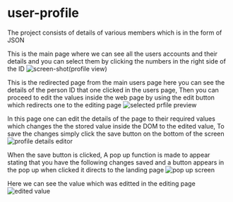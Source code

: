 # user-profile
The project consists of details of various members which is in the form of JSON

This is the main page where we can see all the users accounts and their details and you can select them by clicking the numbers in the right side of the ID
![screen-shot(profile view)](https://user-images.githubusercontent.com/104298679/176442279-c95f99eb-46e8-494b-830d-c38911e6a05a.jpg)

This is the redirected page from the main users page here you can see the details of the person ID that one clicked in the users page, Then you can proceed to edit the values inside the web page by using the edit button which redirects one to the editing page
![selected prfile preview](https://user-images.githubusercontent.com/104298679/176443575-d5960490-d192-45bc-a0c3-32e53b5521b1.jpg)

In this page one can edit the details of the page to their required values which changes the the stored value inside the DOM to the edited value, To save the changes simply click the save button on the bottom of the screen
![profile details editor](https://user-images.githubusercontent.com/104298679/176444288-3e54a137-2292-4554-b2b0-c27b65449b27.jpg)

When the save button is clicked, A pop up function is made to appear stating that you have the following changes saved and a button appears in the pop up when clicked it directs to the landing page
![pop up screen](https://user-images.githubusercontent.com/104298679/176444787-4b6a00e5-a9da-4222-b36f-e82ca3d8923f.jpg)

Here we can see the value which was editted in the editing page
![edited value ](https://user-images.githubusercontent.com/104298679/176445528-e7b9e027-3d2f-4ac3-9734-b753a7056fc9.jpg)
